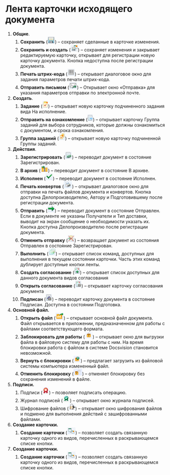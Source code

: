 # Лента карточки исходящего документа

1. **Общие**.
   1. **Сохранить** (![](img/Buttons/Save.png)) – сохраняет сделанные в карточке изменения.
   2. **Сохранить и создать** (![](img/Buttons/Save_and_Create.png)) – сохраняет изменения и закрывает редактируемую карточку, открывает для регистрации новую карточку документа. Кнопка недоступна после регистрации документа.
   3. **Печать штрих-кода** (![](img/Buttons/Print_BarCode.png)) – открывает диалоговое окно для задания параметров печати штрих-кода.
   4. **Отправить письмом** (![](img/Buttons/Send_a_Letter.png)) – Открывает окно «Отправка» для указания параметров отправки по электронной почте.
2. **Создать**.
   1. **Задание** (![](img/Buttons/Task.png)) – открывает новую карточку подчиненного задания вида На исполнение.
   2. **Отправить на ознакомление** (![](img/Buttons/Task_to_Familiarize.png)) – открывает карточку Группа заданий для выбора сотрудников, которые должны ознакомиться с документом, и срока ознакомления.
   3. **Группа заданий** (![](img/Buttons/Task_Group.png)) – открывает новую карточку подчиненной Группы заданий.
3. **Действия**.
   1. **Зарегистрировать** (![](img/Buttons/Register.png)) – переводит документ в состояние Зарегистрирован.
   2. **В архив** (![](img/Buttons/in_Archive.png)) – переводит документ в состояние В архиве.
   3. **Исполнен** (![](img/Buttons/Performed.png)) – переводит документ в состояние Исполнен.
   4. **Печать конвертов** (![](img/Buttons/Print_Grand.png)) – открывает диалоговое окно для отправки на печать файлов документа и конвертов. Кнопка доступна Делопроизводителю, Автору и Подготовившему после регистрации документа.
   5. **Отправить** (![](img/Buttons/Send.png)) – переводит документ в состояние Отправлен. Если в документе не указаны Получатели и Тип доставки, выводит на экран сообщение о необходимости указать их. Кнопка доступна Делопроизводителю после регистрации документа.
   6. **Отменить отправку** (![](img/Buttons/Cancel_Send.png)) – возвращает документ из состояния Отправлен в состояние Зарегистрирован.
   7. **Выполнить** (![](img/Buttons/Perform.png)) – открывает список команд, доступных для выполнения в текущем состоянии карточки. Часть этих команд дублирует доступные кнопки ленты.
   8. **Создать согласование** (![](img/Buttons/Create_Approval.png)) – открывает список доступных для данного документа видов согласования
   9. **Открыть согласование** (![](img/Buttons/Open_Card_Approval.png)) – открывает карточку согласования документа
   10. **Подписан** (![](img/Buttons/Signed.png)) – переводит карточку документа в состояние Подписан. Доступна в состоянии Подготовка.
4. **Основной файл.**
   1. **Открыть файл** (![](img/Buttons/Open_Files.png)) – открывает основной файл документа. Файл открывается в приложении, предназначенном для работы с файлами соответствующего формата.
   2. **Заблокировать для работы** (![](img/Buttons/Block.png)) – открывает окно для выгрузки файла в файловую систему для работы с ним. На время блокировки работа с файлом в системе Docsvision становится невозможной.
   3. **Вернуть с блокировки** (![](img/Buttons/Return_to_Lock.png)) – предлагает загрузить из файловой системы компьютера измененный файл.
   4. **Отменить блокировку** (![](img/Buttons/Unlock.png)) – отменяет блокировку без сохранения изменений в файле.
5. **Подписи.**
   1. Подписи (![](img/Buttons/Log_Sign_1.png)) – позволяет подписать операцию.
   2. Журнал подписей (![](img/Buttons/Log_Sign.png)) – открывает окно журнала подписей.
   3. Шифрование файлов (![](img/Buttons/ico_signatures_and_coding.png)) – открывает окно шифрования файлов и подменю для выполнения действий с зашифрованными файлами.
6. **Создание карточки.**
   1. **Создание карточки** (![](img/Buttons/Create_a_Card.png)) – позволяет создать связанную карточку одного из видов, перечисленных в раскрывающемся списке кнопки.
7. **Создание карточки.**
   1. **Создание карточки** (![](img/Buttons/Create_a_Card.png)) – позволяет создать связанную карточку одного из видов, перечисленных в раскрывающемся списке кнопки.
